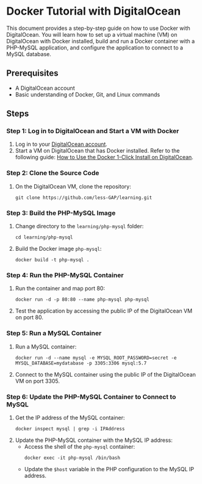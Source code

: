 
# Docker Tutorial with DigitalOcean

This document provides a step-by-step guide on how to use Docker with DigitalOcean. You will learn how to set up a virtual machine (VM) on DigitalOcean with Docker installed, build and run a Docker container with a PHP-MySQL application, and configure the application to connect to a MySQL database.

## Prerequisites

- A DigitalOcean account
- Basic understanding of Docker, Git, and Linux commands

## Steps

### Step 1: Log in to DigitalOcean and Start a VM with Docker

1. Log in to your [DigitalOcean account](https://www.digitalocean.com/).
2. Start a VM on DigitalOcean that has Docker installed. Refer to the following guide: [How to Use the Docker 1-Click Install on DigitalOcean](https://www.digitalocean.com/community/tutorials/how-to-use-the-docker-1-click-install-on-digitalocean).

### Step 2: Clone the Source Code

1. On the DigitalOcean VM, clone the repository:
   ```
   git clone https://github.com/less-GAP/learning.git
   ```

### Step 3: Build the PHP-MySQL Image

1. Change directory to the `learning/php-mysql` folder:
   ```
   cd learning/php-mysql
   ```
2. Build the Docker image `php-mysql`:
   ```
   docker build -t php-mysql .
   ```

### Step 4: Run the PHP-MySQL Container

1. Run the container and map port 80:
   ```
   docker run -d -p 80:80 --name php-mysql php-mysql
   ```
2. Test the application by accessing the public IP of the DigitalOcean VM on port 80.

### Step 5: Run a MySQL Container

1. Run a MySQL container:
   ```
   docker run -d --name mysql -e MYSQL_ROOT_PASSWORD=secret -e MYSQL_DATABASE=mydatabase -p 3305:3306 mysql:5.7
   ```
2. Connect to the MySQL container using the public IP of the DigitalOcean VM on port 3305.

### Step 6: Update the PHP-MySQL Container to Connect to MySQL

1. Get the IP address of the MySQL container:
   ```
   docker inspect mysql | grep -i IPAddress
   ```
2. Update the PHP-MySQL container with the MySQL IP address:
   - Access the shell of the `php-mysql` container:
     ```
     docker exec -it php-mysql /bin/bash
     ```
   - Update the `$host` variable in the PHP configuration to the MySQL IP address.
